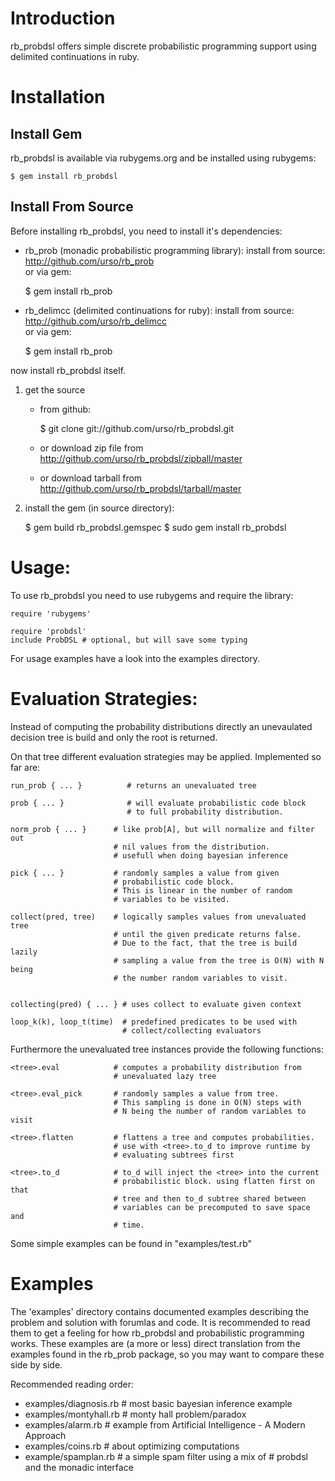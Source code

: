
Introduction
============

rb_probdsl offers simple discrete probabilistic programming support using 
delimited continuations in ruby.

Installation
============

## Install Gem

rb_probdsl is available via rubygems.org and be installed using rubygems:

    $ gem install rb_probdsl

## Install From Source

Before installing rb_probdsl, you need to install it's dependencies:

- rb_prob (monadic probabilistic programming library):
  install from source: http://github.com/urso/rb_prob  
  or via gem:

    $ gem install rb_prob


- rb_delimcc (delimited continuations for ruby):
  install from source: http://github.com/urso/rb_delimcc  
  or via gem:

    $ gem install rb_prob

now install rb_probdsl itself.

1. get the source 
    - from github: 

        $ git clone git://github.com/urso/rb_probdsl.git

    - or download zip file from http://github.com/urso/rb_probdsl/zipball/master
    - or download tarball from http://github.com/urso/rb_probdsl/tarball/master
      
2. install the gem (in source directory):

    $ gem build rb_probdsl.gemspec
    $ sudo gem install rb_probdsl

Usage:
======

To use rb_probdsl you need to use rubygems and require the library:

    require 'rubygems'

    require 'probdsl'
    include ProbDSL # optional, but will save some typing

For usage examples have a look into the examples directory.

Evaluation Strategies:
======================

Instead of computing the probability distributions directly an unevaulated
decision tree is build and only the root is returned.

On that tree different evaluation strategies may be applied. Implemented so
far are:

    run_prob { ... }          # returns an unevaluated tree

    prob { ... }              # will evaluate probabilistic code block
                              # to full probability distribution.

    norm_prob { ... }      # like prob[A], but will normalize and filter out
                           # nil values from the distribution.
                           # usefull when doing bayesian inference

    pick { ... }           # randomly samples a value from given
                           # probabilistic code block.
                           # This is linear in the number of random
                           # variables to be visited.

    collect(pred, tree)    # logically samples values from unevaluated tree
                           # until the given predicate returns false.
                           # Due to the fact, that the tree is build lazily
                           # sampling a value from the tree is O(N) with N being
                           # the number random variables to visit.

                            
    collecting(pred) { ... } # uses collect to evaluate given context

    loop_k(k), loop_t(time)  # predefined predicates to be used with
                             # collect/collecting evaluators

Furthermore the unevaluated tree instances provide the following functions:

    <tree>.eval            # computes a probability distribution from 
                           # unevaluated lazy tree

    <tree>.eval_pick       # randomly samples a value from tree.
                           # This sampling is done in O(N) steps with
                           # N being the number of random variables to visit

    <tree>.flatten         # flattens a tree and computes probabilities.
                           # use with <tree>.to_d to improve runtime by 
                           # evaluating subtrees first
                
    <tree>.to_d            # to_d will inject the <tree> into the current
                           # probabilistic block. using flatten first on that
                           # tree and then to_d subtree shared between
                           # variables can be precomputed to save space and
                           # time.

Some simple examples can be found in "examples/test.rb"

Examples
========

The 'examples' directory contains documented examples describing the problem and
solution with forumlas and code. It is recommended to read them to get a
feeling for how rb_probdsl and probabilistic programming works.
These examples are (a more or less) direct translation from the examples found
in the rb_prob package, so you may want to compare these side by side.

Recommended reading order:

- examples/diagnosis.rb  # most basic bayesian inference example
- examples/montyhall.rb  # monty hall problem/paradox
- examples/alarm.rb      # example from Artificial Intelligence - A Modern Approach
- examples/coins.rb      # about optimizing computations
- example/spamplan.rb    # a simple spam filter using a mix of
                         # probdsl and the monadic interface

